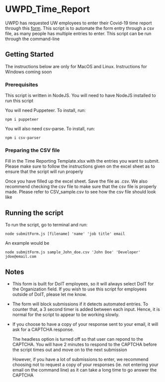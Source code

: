 # UWPD_Time_Report

UWPD has requested UW employees to enter their Covid-19 time report through this [form](https://app.smartsheet.com/b/form/5784f92c46a14794abc5eb68c420ba7e). This script is to automate the form entry through a csv file, as many people has multiple entries to enter. This script can be run through the command-line

## Getting Started

The instructions below are only for MacOS and Linux. Instructions for Windows coming soon

### Prerequisites

This script is written in NodeJS. You will need to have NodeJS installed to run this script

You will need Puppeteer. To install, run:

```
npm i puppeteer
```

You will also need csv-parse. To install, run:

```
npm i csv-parser
```

### Preparing the CSV file

Fill in the Time Reporting Template.xlsx with the entries you want to submit. Please make sure to follow the instructions given on the excel sheet as to ensure that the script will run properly

Once you have filled up the excel sheet. Save the file as .csv. We also recommend checking the csv file to make sure that the csv file is properly made. Please refer to CSV_sample.csv to see how the csv file should look like

## Running the script

To run the script, go to terminal and run:

```
node submitForm.js [filename] 'name' 'job title' email
```

An example would be

```
node submitForm.js sample_John_doe.csv 'John Doe' 'Developer' jdoe@email.com
```

## Notes

- This form is built for DoIT employees, so it will always select DoIT for the Organization field. If you wish to use this script for employees outside of DoIT, please let me know.
- The form will block submissions if it detects automated entries. To counter that, a 3 second timer is added between each input. Hence, it is normal for the script to appear to be working slowly.
- If you choose to have a copy of your response sent to your email, it will ask for a CAPTCHA response.


    The headless option is turned off so that user can repond to the CAPTCHA. You will have 2 minutes to respond to the CAPTCHA before the script times out and move on to the next submission

    However, if you have a lot of submissions to enter, we recommend choosing not to request a copy of your responses (ie. not entering your email on the command line) as it can take a long time to go answer the CAPTCHA
